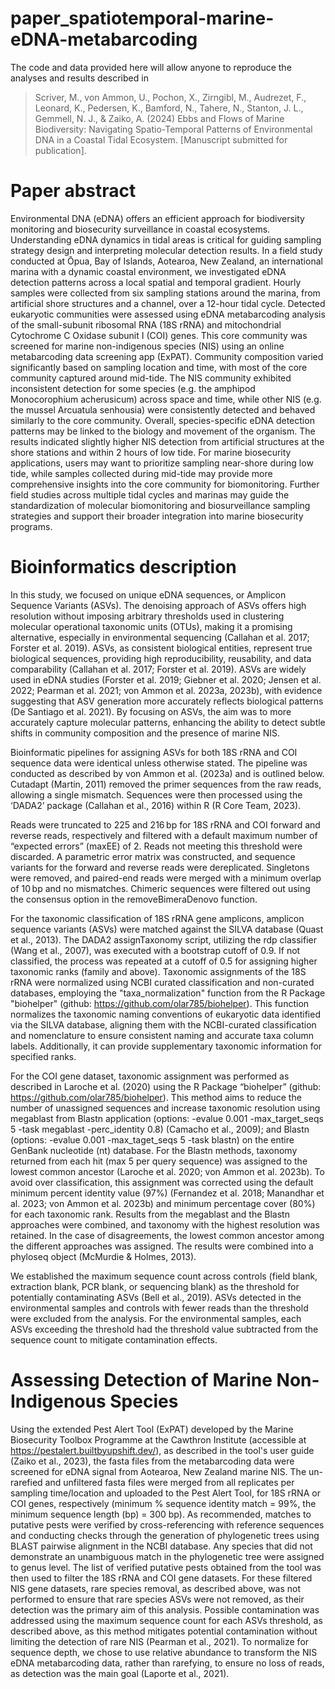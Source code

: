 # paper_spatiotemporal-marine-eDNA-metabarcoding
The code and data provided here will allow anyone to reproduce the analyses and results described in
> Scriver, M., von Ammon, U., Pochon, X., Zirngibl, M., Audrezet, F., Leonard, K., Pedersen, K., Bamford, N., Tahere, N., Stanton, J. L., Gemmell, N. J., & Zaiko, A. (2024) Ebbs and Flows of Marine Biodiversity: Navigating Spatio-Temporal Patterns of Environmental DNA in a Coastal Tidal Ecosystem. [Manuscript submitted for publication].

# Paper abstract
Environmental DNA (eDNA) offers an efficient approach for biodiversity monitoring and biosecurity surveillance in coastal ecosystems. Understanding eDNA dynamics in tidal areas is critical for guiding sampling strategy design and interpreting molecular detection results. In a field study conducted at Ōpua, Bay of Islands, Aotearoa, New Zealand, an international marina with a dynamic coastal environment, we investigated eDNA detection patterns across a local spatial and temporal gradient. Hourly samples were collected from six sampling stations around the marina, from artificial shore structures and a channel, over a 12-hour tidal cycle. Detected eukaryotic communities were assessed using eDNA metabarcoding analysis of the small-subunit ribosomal RNA (18S rRNA) and mitochondrial Cytochrome C Oxidase subunit I (COI) genes. This core community was screened for marine non-indigenous species (NIS) using an online metabarcoding data screening app (ExPAT). Community composition varied significantly based on sampling location and time, with most of the core community captured around mid-tide. The NIS community exhibited inconsistent detection for some species (e.g. the amphipod Monocorophium acherusicum) across space and time, while other NIS (e.g. the mussel Arcuatula senhousia) were consistently detected and behaved similarly to the core community. Overall, species-specific eDNA detection patterns may be linked to the biology and movement of the organism. The results indicated slightly higher NIS detection from artificial structures at the shore stations and within 2 hours of low tide. For marine biosecurity applications, users may want to prioritize sampling near-shore during low tide, while samples collected during mid-tide may provide more comprehensive insights into the core community for biomonitoring. Further field studies across multiple tidal cycles and marinas may guide the standardization of molecular biomonitoring and biosurveillance sampling strategies and support their broader integration into marine biosecurity programs.
# Bioinformatics description
In this study, we focused on unique eDNA sequences, or Amplicon Sequence Variants (ASVs). The denoising approach of ASVs offers high resolution without imposing arbitrary thresholds used in clustering molecular operational taxonomic units (OTUs), making it a promising alternative, especially in environmental sequencing (Callahan et al. 2017; Forster et al. 2019). ASVs, as consistent biological entities, represent true biological sequences, providing high reproducibility, reusability, and data comparability (Callahan et al. 2017; Forster et al. 2019). ASVs are widely used in eDNA studies (Forster et al. 2019; Giebner et al. 2020; Jensen et al. 2022; Pearman et al. 2021; von Ammon et al. 2023a, 2023b), with evidence suggesting that ASV generation more accurately reflects biological patterns (De Santiago et al. 2021). By focusing on ASVs, the aim was to more accurately capture molecular patterns, enhancing the ability to detect subtle shifts in community composition and the presence of marine NIS.

Bioinformatic pipelines for assigning ASVs for both 18S rRNA and COI sequence data were identical unless otherwise stated. The pipeline was conducted as described by von Ammon et al. (2023a) and is outlined below. Cutadapt (Martin, 2011) removed the primer sequences from the raw reads, allowing a single mismatch. Sequences were then processed using the ‘DADA2’ package (Callahan et al., 2016) within R (R Core Team, 2023).

Reads were truncated to 225 and 216 bp for 18S rRNA and COI forward and reverse reads, respectively and filtered with a default maximum number of “expected errors” (maxEE) of 2. Reads not meeting this threshold were discarded. A parametric error matrix was constructed, and sequence variants for the forward and reverse reads were dereplicated. Singletons were removed, and paired-end reads were merged with a minimum overlap of 10 bp and no mismatches. Chimeric sequences were filtered out using the consensus option in the removeBimeraDenovo function.

For the taxonomic classification of 18S rRNA gene amplicons, amplicon sequence variants (ASVs) were matched against the SILVA database (Quast et al., 2013). The DADA2 assignTaxonomy script, utilizing the rdp classifier (Wang et al., 2007), was executed with a bootstrap cutoff of 0.9. If not classified, the process was repeated at a cutoff of 0.5 for assigning higher taxonomic ranks (family and above). Taxonomic assignments of the 18S rRNA were normalized using NCBI curated classification and non-curated databases, employing the "taxa_normalization" function from the R Package "biohelper" (github: https://github.com/olar785/biohelper). This function normalizes the taxonomic naming conventions of eukaryotic data identified via the SILVA database, aligning them with the NCBI-curated classification and nomenclature to ensure consistent naming and accurate taxa column labels. Additionally, it can provide supplementary taxonomic information for specified ranks.

For the COI gene dataset, taxonomic assignment was performed as described in Laroche et al. (2020) using the R Package “biohelper” (github: https://github.com/olar785/biohelper).  This method aims to reduce the number of unassigned sequences and increase taxonomic resolution using megablast from Blastn application (options: -evalue 0.001 -max_target_seqs 5 -task megablast -perc_identity 0.8) (Camacho et al., 2009); and Blastn (options: -evalue 0.001 -max_taget_seqs 5 -task blastn) on the entire GenBank nucleotide (nt) database. For the Blastn methods, taxonomy returned from each hit (max 5 per query sequence) was assigned to the lowest common ancestor (Laroche et al. 2020; von Ammon et al. 2023b). To avoid over classification, this assignment was corrected using the default minimum percent identity value (97%) (Fernandez et al. 2018; Manandhar et al. 2023; von Ammon et al. 2023b) and minimum percentage cover (80%) for each taxonomic rank. Results from the megablast and the Blastn approaches were combined, and taxonomy with the highest resolution was retained. In the case of disagreements, the lowest common ancestor among the different approaches was assigned. The results were combined into a phyloseq object (McMurdie & Holmes, 2013).

We established the maximum sequence count across controls (field blank, extraction blank, PCR blank, or sequencing blank) as the threshold for potentially contaminating ASVs (Bell et al., 2019). ASVs detected in the environmental samples and controls with fewer reads than the threshold were excluded from the analysis. For the environmental samples, each ASVs exceeding the threshold had the threshold value subtracted from the sequence count to mitigate contamination effects.

# Assessing Detection of Marine Non-Indigenous Species 
Using the extended Pest Alert Tool (ExPAT) developed by the Marine Biosecurity Toolbox Programme at the Cawthron Institute (accessible at https://pestalert.builtbyupshift.dev/), as described in the tool's user guide (Zaiko et al., 2023), the fasta files from the metabarcoding data were screened for eDNA signal from Aotearoa, New Zealand marine NIS. The un-rarefied and unfiltered fasta files were merged from all replicates per sampling time/location and uploaded to the Pest Alert Tool, for 18S rRNA or COI genes, respectively (minimum % sequence identity match = 99%, the minimum sequence length (bp) = 300 bp). As recommended, matches to putative pests were verified by cross-referencing with reference sequences and conducting checks through the generation of phylogenetic trees using BLAST pairwise alignment in the NCBI database. Any species that did not demonstrate an unambiguous match in the phylogenetic tree were assigned to genus level. The list of verified putative pests obtained from the tool was then used to filter the 18S rRNA and COI gene datasets. For these filtered NIS gene datasets, rare species removal, as described above, was not performed to ensure that rare species ASVs were not removed, as their detection was the primary aim of this analysis. Possible contamination was addressed using the maximum sequence count for each ASVs threshold, as described above, as this method mitigates potential contamination without limiting the detection of rare NIS (Pearman et al., 2021). To normalize for sequence depth, we chose to use relative abundance to transform the NIS eDNA metabarcoding data, rather than rarefying, to ensure no loss of reads, as detection was the main goal (Laporte et al., 2021). 
